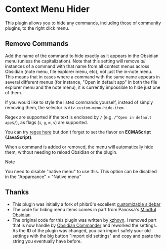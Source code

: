 # Context Menu Hider

This plugin allows you to hide any commands, including those of community plugins, to the right click menu. 

## Remove Commands
Add the name of the command to hide exactly as it appears in the Obsidian menu (unless the capitalization). Note that this setting will remove *all* instances of a command with that name from all context menus across Obsidian (note menu, file explorer menu, etc), not just the in-note menu. This means that in cases where a command with the same name appears in several different menus (for instance, "Open in default app" in both the file explorer menu and the note menu), it is currently impossible to hide just one of them.

If you would like to style the listed commands yourself, instead of simply removing them, the selector is `div.custom-menu-hide-item`.

Regex are supported if the text is enclosed by `/` (e.g. `/^Open in default app$/`), as flags (`i`, `g`, `m`, `s`) are supported.

You can try [regex here](https://regex101.com/) but don't forget to set the flavor on **ECMAScript (JavaScript)**.

When a command is added or removed, the menu will automatically hide them, without needing to reload Obsidian or the plugin.

> [!NOTE]
> You need to disable "native menu" to use this.
> This option can be disabled in the "Appareance" > "Native menu"

## Thanks
- This plugin was initially a fork of phibr0's excellent [customizable sidebar](https://github.com/phibr0/obsidian-customizable-sidebar)
- The code for hiding menu items comes in part from Panossa's [Mindful Obsidian](https://github.com/Panossa/mindful-obsidian/blob/master/main.ts)
- The original code for this plugin was written by [kzhovn](https://github.com/kzhovn/obsidian-customizable-menu). I removed part that is now handle by [Obsidian Commander](https://github.com/phibr0/obsidian-commander) and reworked the settings. As the ID of the plugin was changed, you can import safely your old settings with the big button "Import old settings" and copy and paste the string you eventually have before.
